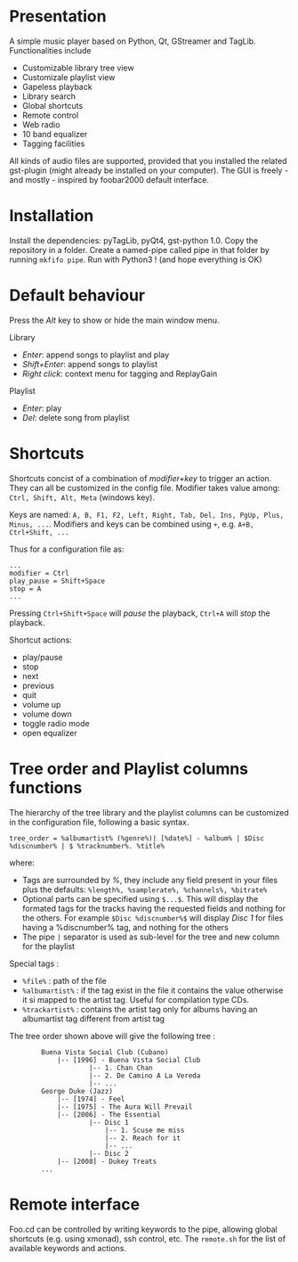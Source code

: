 Presentation
=============

A simple music player based on Python, Qt, GStreamer and TagLib. Functionalities include 
- Customizable library tree view
- Customizale playlist view
- Gapeless playback
- Library search
- Global shortcuts
- Remote control
- Web radio
- 10 band equalizer
- Tagging facilities

All kinds of audio files are supported, provided that you installed the related gst-plugin (might already be installed on your computer). The GUI is freely - and mostly - inspired by foobar2000 default interface.


<!---
![Alt text](/relative/path/to/img.jpg?raw=true "Optional Title")
-->

Installation
=============
Install the dependencies: pyTagLib, pyQt4, gst-python 1.0. Copy the repository in a folder. Create a named-pipe called pipe in that folder by running `mkfifo pipe`. Run with Python3 ! (and hope everything is OK)


Default behaviour
=================
Press the *Alt* key to show or hide the main window menu.

Library
- *Enter*: append songs to playlist and play
- *Shift+Enter*: append songs to playlist
- *Right click*: context menu for tagging and ReplayGain

Playlist
- *Enter*: play
- *Del*: delete song from playlist 


Shortcuts
=========

Shortcuts concist of a combination of *modifier+key* to trigger an action. They can all be customized in the config file. Modifier takes value among: `Ctrl, Shift, Alt, Meta` (windows key).

Keys are named: `A, B, F1, F2, Left, Right, Tab, Del, Ins, PgUp, Plus, Minus, ...`. Modifiers and keys can be combined using `+`, e.g. `A+B, Ctrl+Shift, ... `

Thus for a configuration file as:
```
...
modifier = Ctrl
play_pause = Shift+Space
stop = A
...
```
Pressing `Ctrl+Shift+Space` will *pause* the playback, `Ctrl+A` will *stop* the playback.

Shortcut actions:
- play/pause
- stop
- next
- previous
- quit
- volume up
- volume down
- toggle radio mode
- open equalizer


Tree order and Playlist columns functions
=============

The hierarchy of the tree library and the playlist columns can be customized in the configuration file, following a basic syntax.

`tree_order = %albumartist% (%genre%)| [%date%] - %album% | $Disc %discnumber% | $ %tracknumber%. %title%`

where:

- Tags are surrounded by *%*, they include any field present in your files plus the defaults: `%length%, %samplerate%, %channels%, %bitrate%`
- Optional parts can be specified using `$...$`. This will display the formated tags for the tracks having the requested fields and nothing for the others. 
	For example `$Disc %discnumber%$` will display *Disc 1* for files having a %discnumber% tag, and nothing for the others
- The pipe `|` separator is used as sub-level for the tree and new column for the playlist


Special tags : 
- `%file%` : path of the file
- `%albumartist%` : if the tag exist in the file it contains the value otherwise it si mapped to the artist tag. Useful for compilation type CDs.
- `%trackartist%` : contains the artist tag only for albums having an albumartist tag different from artist tag


The tree order shown above will give the following tree :

```
		Buena Vista Social Club (Cubano)
			|-- [1996] - Buena Vista Social Club
					|-- 1. Chan Chan
					|-- 2. De Camino A La Vereda
					|-- ...
		George Duke (Jazz)
			|-- [1974] - Feel
			|-- [1975] - The Aura Will Prevail
			|-- [2006] - The Essential
					|-- Disc 1
						|-- 1. Scuse me miss
						|-- 2. Reach for it
						|-- ...
					|-- Disc 2
			|-- [2008] - Dukey Treats
		...	
```		
	
Remote interface
=============

Foo.cd can be controlled by writing keywords to the pipe, allowing global shortcuts (e.g. using xmonad), ssh control, etc. The `remote.sh` for the list of available keywords and actions.
